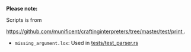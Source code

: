 <!--
Date Created: 17/07/2025.
-->

**Please note:**

Scripts is from 

[ https://github.com/munificent/craftinginterpreters/tree/master/test/print ](https://github.com/munificent/craftinginterpreters/tree/master/test/print).

- `missing_argument.lox`: Used in [tests/test_parser.rs](https://github.com/behai-nguyen/rlox/blob/main/tests/test_parser.rs)